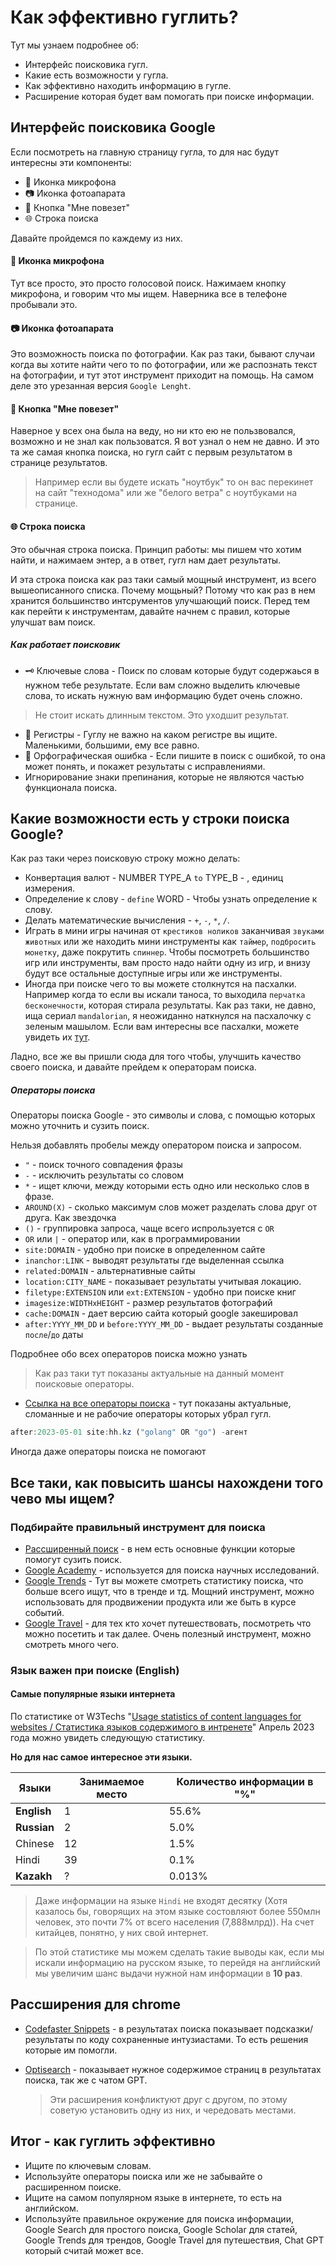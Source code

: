 # Как эффективно гуглить?

Тут мы узнаем подробнее об:

- Интерфейс поисковика гугл.
- Какие есть возможности у гугла.
- Как эффективно находить информацию в гугле.
- Расширение которая будет вам помогать при поиске информации.

## Интерфейс поисковика Google

Если посмотреть на главную страницу гугла, то для нас будут интересны эти компоненты:

- 🎤 Иконка микрофона
- 📷 Иконка фотоапарата
- 🎹 Кнопка "Мне повезет"
- 🌐 Строка поиска
<!-- - 🎚️ [Рассширенный поиск](https://www.google.com/advanced_search) -->

Давайте пройдемся по каждему из них.

#### 🎤 Иконка микрофона

Тут все просто, это просто голосовой поиск. Нажимаем кнопку микрофона, и говорим что мы ищем. Наверника все в телефоне пробывали это.

#### 📷 Иконка фотоапарата

Это возможность поиска по фотографии. Как раз таки, бывают случаи когда вы хотите найти чего то по фотографии, или же распознать текст на фотографии, и тут этот инструмент приходит на помощь. На самом деле это урезанная версия `Google Lenght`.

#### 🎹 Кнопка "Мне повезет"

Наверное у всех она была на веду, но ни кто ею не пользвовался, возможно и не знал как пользоватся. Я вот узнал о нем не давно. И это та же самая кнопка поиска, но гугл сайт с первым результатом в странице результатов.

> Например если вы будете искать "ноутбук" то он вас перекинет на сайт "технодома" или же "белого ветра" с ноутбуками на странице.

#### 🌐 Строка поиска

Это обычная строка поиска.
Принцип работы: мы пишем что хотим найти, и нажимаем энтер, а в ответ, гугл нам дает результаты.

И эта строка поиска как раз таки самый мощный инструмент, из всего вышеописанного списка.
Почему мощьный? Потому что как раз в нем хранится большинство интсрументов улучшающий поиск. Перед тем как перейти к инструментам, давайте начнем с правил, которые улучшат вам поиск.

##### Как работает поисковик

- 🗝️ Ключевые слова - Поиск по словам которые будут содержаься в нужном тебе результате. Если вам сложно выделить ключевые слова, то искать нужную вам информацию будет очень сложно.

> Не стоит искать длинным текстом. Это уходшит результат.

- 🔬 Регистры - Гуглу не важно на каком регистре вы ищите. Маленькими, большими, ему все равно.
- 🙊 Орфографическая ошибка - Если пишите в поиск с ошибкой, то она может понять, и покажет результаты с исправлениями.
- Игнорирование знаки препинания, которые не являются частью функционала поиска.

## Какие возможности есть у строки поиска Google?

Как раз таки через поисковую строку можно делать:

- Конвертация валют - NUMBER TYPE_A `to` TYPE_B - , единиц измерения.
- Определение к слову - `define` WORD - Чтобы узнать определение к слову.
- Делать математические вычисления - `+`, `-`, `*`, `/`.
- Играть в мини игры начиная от `крестиков ноликов` заканчивая `звуками животных` или же находить мини инструменты как `таймер`, `подбросить монетку`, даже покрутить `спиннер`. Чтобы посмотреть большинство игр или инструменты, вам просто надо найти одну из игр, и внизу будут все остальные доступные игры или же инструменты.
- Иногда при поиске чего то вы можете столкнутся на пасхалки. Например когда то если вы искали таноса, то выходила `перчатка бесконечности`, которая стирала результаты. Как раз таки, не давно, ища сериал `mandalorian`, я неожиданно наткнулся на пасхалочку с зеленым машылом. Если вам интересны все пасхалки, можете увидеть их [тут](https://elgoog.im/).

Ладно, все же вы пришли сюда для того чтобы, улучшить качество своего поиска, и давайте прейдем к операторам поиска.

##### Операторы поиска

Операторы поиска Google - это символы и слова, с помощью которых можно уточнить и сузить поиск.

Нельзя добавлять пробелы между оператором поиска и запросом.

- `"` - поиск точного совпадения фразы
- `-` - исключить результаты со словом
- `*` - ищет ключи, между которыми есть одно или несколько слов в фразе.
- `AROUND(X)` - сколько максимум слов может разделать слова друг от друга. Как звездочка
- `()` - группировка запроса, чаще всего испрользуется с `OR`
- `OR` или `|` - оператор или, как в программировании
- `site:DOMAIN` - удобно при поиске в определенном сайте
- `inanchor:LINK` - выводят результаты где выделенная ссылка
- `related:DOMAIN` - альтернативные сайты
- `location:CITY_NAME` - показывает результаты учитывая локацию.
- `filetype:EXTENSION` или `ext:EXTENSION` - удобно при поиске книг
- `imagesize:WIDTHxHEIGHT` - размер результатов фотографий
- `cache:DOMAIN` - дает версию сайта который google закешировал
- `after:YYYY_MM_DD` и `before:YYYY_MM_DD` - выдает результаты созданные `после`/`до` даты

Подробнее обо всех операторов поиска можно узнать

> Как раз таки тут показаны актуальные на данный момент поисковые операторы.

- [Ссылка на все операторы поиска](https://ahrefs.com/blog/google-advanced-search-operators/) - тут показаны актуальные, сломанные и не рабочие операторы которых убрал гугл.

```js
after:2023-05-01 site:hh.kz ("golang" OR "go") -агент
```

Иногда даже операторы поиска не помогают

## Все таки, как повысить шансы нахождени того чево мы ищем?

### Подбирайте правильный инструмент для поиска

- [Рассширенный поиск](https://www.google.com/advanced_search) - в нем есть основные функции которые помогут сузить поиск.
- [Google Academy](https://scholar.google.com/) - используется для поиска научных исследований.
- [Google Trends](https://trends.google.com/) - Тут вы можете смотреть статистику поиска, что больше всего ищут, что в тренде и тд. Мощний инструмент, можно использовать для продвижении продукта или же быть в курсе событий.
- [Google Travel](https://www.google.com/travel/) - для тех кто хочет путешествовать, посмотреть что можно посетить и так далее. Очень полезный инструмент, можно смотреть много чего.

### Язык важен при поиске (English)

#### Самые популярные языки интернета

По статистике от W3Techs "[Usage statistics of content languages for websites / Статистика языков содержимого в интренете](https://w3techs.com/technologies/overview/content_language)" Апрель 2023 года можно увидеть следующую статистику.

**Но для нас самое интересное эти языки.**

| Языки       | Занимаемое место | Количество информации в "%" |
| ----------- | ---------------- | --------------------------- |
| **English** | 1                | 55.6%                       |
| **Russian** | 2                | 5.0%                        |
| Chinese     | 12               | 1.5%                        |
| Hindi       | 39               | 0.1%                        |
| **Kazakh**  | ?                | 0.013%                      |

> Даже информации на языке `Hindi` не входят десятку (Хотя казалось бы, говорящих на этом языке состовляют более 550млн человек, это почти 7% от всего населения (7,888млрд)). На счет китайцев, понятно, у них свой интернет.

> По этой статистике мы можем сделать такие выводы как, если мы искали информацию на русском языке, то перейдя на английский мы увеличим шанс выдачи нужной нам информации в **10 раз**.

## Рассширения для chrome

- [Codefaster Snippets](https://chrome.google.com/webstore/detail/codefaster/ngmefbinfoehcmkejelffgafddimffkl) - в результатах поиска показывает подсказки/результаты по коду сохраненные интузиастами. То есть решения которые им помогли.
- [Optisearch](https://chrome.google.com/webstore/detail/optisearch/bbojmeobdaicehcopocnfhaagefleiae) - показывает нужное содержимое страниц в результатах поиска, так же с чатом GPT.

  > Эти расширения конфликтуют друг с другом, по этому советую установить одну из них, и чередовать местами.

<!-- - [AHA Music](https://chrome.google.com/webstore/detail/aha-music-song-finder-for/dpacanjfikmhoddligfbehkpomnbgblf/related?hl=ru) - Удобен при расспозновании играющей на браузере музыки -->

## Итог - как гуглить эффективно

- Ищите по ключевым словам.
- Используйте операторы поиска или же не забывайте о расширенном поиске.
- Ищите на самом популярном языке в интернете, то есть на английском.
- Используйте правильное окружение для поиска информации, Google Search для простого поиска, Google Scholar для статей, Google Trends для трендов, Google Travel для путешествия, Chat GPT который считай может все.
